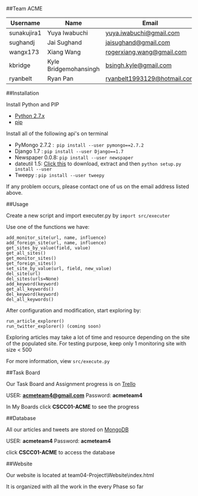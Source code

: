 ##Team ACME

Username  |Name | Email
--------------|-------------------|--------------------------
sunakujira1 | Yuya Iwabuchi | yuya.iwabuchi@gmail.com
sughandj | Jai Sughand | jaisughand@gmail.com
wangx173 | Xiang Wang | rogerxiang.wang@gmail.com
kbridge | Kyle Bridgemohansingh | bsingh.kyle@gmail.com
ryanbelt | Ryan Pan | ryanbelt1993129@hotmail.com

##Installation

Install Python and PIP

* [Python 2.7.x](https://www.python.org/downloads/release/python-278/) 
* [pip](https://pip.pypa.io/en/latest/installing.html)


Install all of the following api's on terminal

* PyMongo 2.7.2 :` pip install --user pymongo==2.7.2`
* Django 1.7 : 	`pip install --user Django==1.7`
* Newspaper 0.0.8: `pip install --user newspaper`
* dateutil 1.5: [Click this](https://labix.org/download/python-dateutil/python-dateutil-1.5.tar.gz) to download, extract and then `python setup.py install --user`
* Tweepy : 	`pip install --user tweepy`

If any problem occurs, please contact one of us on the email address listed above.

##Usage

Create a new script and import executer.py by `import src/executer`


Use one of the functions we have:
```
add_monitor_site(url, name, influence)
add_foreign_site(url, name, influence)
get_sites_by_value(field, value)
get_all_sites()
get_monitor_sites()
get_foreign_sites()
set_site_by_value(url, field, new_value)
del_site(url)
del_sites(urls=None)
add_keyword(keyword)
get_all_keywords()
del_keyword(keyword)
del_all_keywords()
```
After configuration and modification, start exploring by:
```
run_article_explorer()
run_twitter_explorer() (coming soon)

```
Exploring articles may take a lot of time and resource depending on the site of the populated site.
For testing purpose, keep only 1 monitoring site with size < 500

For more information, view `src/execute.py`

##Task Board

Our Task Board and Assignment progress is on [Trello](https://trello.com/b/Y08lMCXy/cscc01-acme)

USER: **acmeteam4@gmail.com** Password: **acmeteam4**

In My Boards click **CSCC01-ACME** to see the progress

##Database 

All our articles and tweets are stored on [MongoDB](https://mongolab.com)

USER: **acmeteam4** Password: **acmeteam4**

click **CSCC01-ACME** to access the database

##Website

Our website is located at team04-Project\Website\index.html

It is organized with all the work in the every Phase so far
